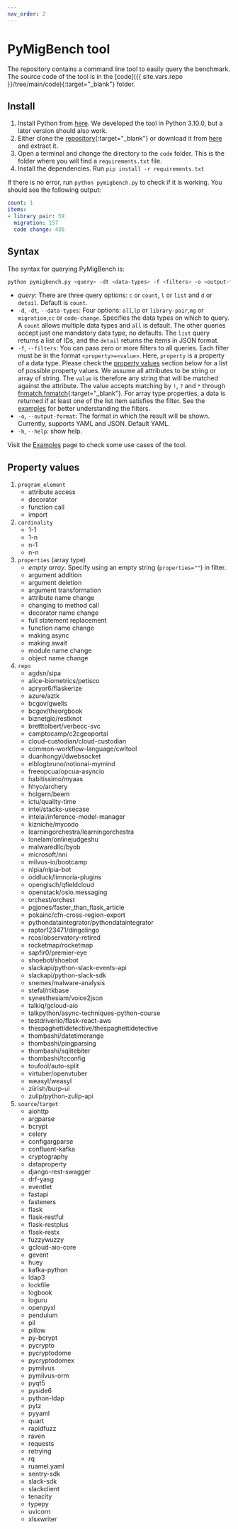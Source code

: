 ```yaml
---
nav_order: 2
---
```

# PyMigBench tool
The repository contains a command line tool to easily query the benchmark.
The source code of the tool is in the [code]({{ site.vars.repo }}/tree/main/code){:target="_blank"} folder.

## Install
1. Install Python from [here](https://www.python.org/). We developed the tool in Python 3.10.0, but a later version should also work.
2. Either clone the [repository]({{site.vars.repo}}){:target="_blank"} or 
download it from [here](https://github.com/ualberta-smr/PyMigBench/archive/refs/heads/main.zip) 
and extract it.
3. Open a terminal and change the directory to the `code` folder.
This is the folder where you will find a `requirements.txt` file.
4. Install the dependencies. Run `pip install -r requirements.txt`

If there is no error, run `python pymigbench.py` to check if it is working. You should see the following output:
```yaml
count: 1
items:
- library pair: 59
  migration: 157
  code change: 436
```

## Syntax
The syntax for querying PyMigBench is:
```bash
python pymigbench.py <query> -dt <data-types> -f <filters> -o <output-format>
```

* _query_: There are three query options: `c` or `count`, `l` or `list` and `d` or `detail`.
  Default is `count`.
* `-d`, `-dt`, `--data-types`: Four options: `all`,`lp` or `library-pair`,`mg` or `migration`,`cc` or `code-change`. 
Specifies the data types on which to query. 
A `count` allows multiple data types and `all` is default.
The other queries accept just one mandatory data type, no defaults.
The `list` query returns a list of IDs, and the `detail` returns the items in JSON format. 
* `-f`, `--filters`: You can pass zero or more filters to all queries.
Each filter must be in the format `<property>=<value>`.
Here, `property` is a property of a data type.
Please check the [property values](#property) section below for a list of possible property values.
We assume all attributes to be string or array of string.
The `value` is therefore any string that will be matched against the attribute.
The value accepts matching by `!`, `?` and `*` through [fnmatch.fnmatch](https://docs.python.org/3/library/fnmatch.html#fnmatch.fnmatch){:target="_blank"}. 
For array type properties, a data is returned if at least one of the list item satisfies the filter.
See the [examples](examples) for better understanding the filters.
* `-o`, `--output-format`: The format in which the result will be shown. Currently, supports YAML and JSON. Default YAML.
* `-h`, `--help`: show help.

Visit the [Examples](examples) page to check some use cases of the tool.


## <a name="property"></a> Property values
1. `program_element`
    - attribute access
    - decorator
    - function call
    - import
2. `cardinality`
    - 1-1
    - 1-n
    - n-1
    - n-n
3. `properties` (array type)
    - *empty array*. Specify using an empty string (`properties=""`) in filter.
    - argument addition
    - argument deletion
    - argument transformation
    - attribute name change
    - changing to method call
    - decorator name change
    - full statement replacement
    - function name change
    - making async
    - making await
    - module name change
    - object name change 
4. `repo`
    - agdsn/sipa
    - alice-biometrics/petisco
    - apryor6/flaskerize
    - azure/aztk
    - bcgov/gwells
    - bcgov/theorgbook
    - biznetgio/restknot
    - bretttolbert/verbecc-svc
    - camptocamp/c2cgeoportal
    - cloud-custodian/cloud-custodian
    - common-workflow-language/cwltool
    - duanhongyi/dwebsocket
    - elblogbruno/notionai-mymind
    - freeopcua/opcua-asyncio
    - habitissimo/myaas
    - hhyo/archery
    - holgern/beem
    - ictu/quality-time
    - intel/stacks-usecase
    - intelai/inference-model-manager
    - kizniche/mycodo
    - learningorchestra/learningorchestra
    - lonelam/onlinejudgeshu
    - malwaredllc/byob
    - microsoft/nni
    - milvus-io/bootcamp
    - nlpia/nlpia-bot
    - oddluck/limnoria-plugins
    - opengisch/qfieldcloud
    - openstack/oslo.messaging
    - orchest/orchest
    - pgjones/faster_than_flask_article
    - pokainc/cfn-cross-region-export
    - pythondataintegrator/pythondataintegrator
    - raptor123471/dingolingo
    - rcos/observatory-retired
    - rocketmap/rocketmap
    - sapfir0/premier-eye
    - shoebot/shoebot
    - slackapi/python-slack-events-api
    - slackapi/python-slack-sdk
    - snemes/malware-analysis
    - stefal/rtkbase
    - synesthesiam/voice2json
    - talkiq/gcloud-aio
    - talkpython/async-techniques-python-course
    - testdrivenio/flask-react-aws
    - thespaghettidetective/thespaghettidetective
    - thombashi/datetimerange
    - thombashi/pingparsing
    - thombashi/sqlitebiter
    - thombashi/tcconfig
    - toufool/auto-split
    - virtuber/openvtuber
    - weasyl/weasyl
    - ziirish/burp-ui
    - zulip/python-zulip-api
5. `source`/`target`
    - aiohttp
    - argparse
    - bcrypt
    - celery
    - configargparse
    - confluent-kafka
    - cryptography
    - dataproperty
    - django-rest-swagger
    - drf-yasg
    - eventlet
    - fastapi
    - fasteners
    - flask
    - flask-restful
    - flask-restplus
    - flask-restx
    - fuzzywuzzy
    - gcloud-aio-core
    - gevent
    - huey
    - kafka-python
    - ldap3
    - lockfile
    - logbook
    - loguru
    - openpyxl
    - pendulum
    - pil
    - pillow
    - py-bcrypt
    - pycrypto
    - pycryptodome
    - pycryptodomex
    - pymilvus
    - pymilvus-orm
    - pyqt5
    - pyside6
    - python-ldap
    - pytz
    - pyyaml
    - quart
    - rapidfuzz
    - raven
    - requests
    - retrying
    - rq
    - ruamel.yaml
    - sentry-sdk
    - slack-sdk
    - slackclient
    - tenacity
    - typepy
    - uvicorn
    - xlsxwriter
